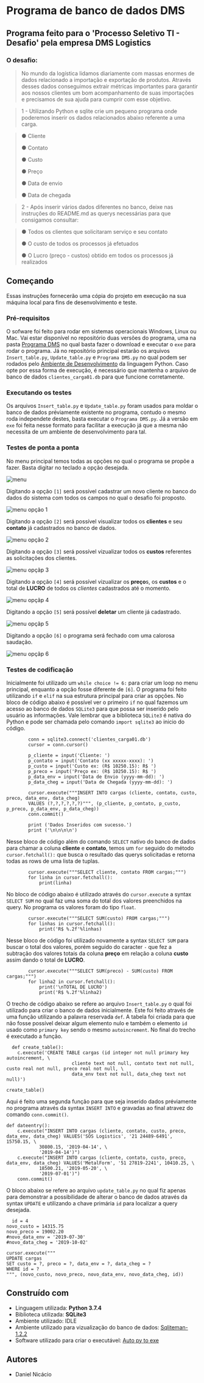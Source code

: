 # Programa de banco de dados DMS
## Programa feito para o 'Processo Seletivo TI - Desafio' pela empresa DMS Logistics
### O desafio:
> No mundo da logística lidamos diariamente com massas enormes de dados relacionado a importação e exportação de produtos. Através desses dados conseguimos extrair métricas importantes para garantir aos nossos clientes um bom acompanhamento de suas importações e precisamos de sua ajuda para cumprir com esse objetivo.</p>

> 1 - Utilizando Python e sqlite crie um pequeno programa onde poderemos inserir os dados relacionados abaixo referente a uma carga.

> <p>● Cliente</p> 
> <p>● Contato</p>
> <p>● Custo</p> 
> <p>● Preço</p> 
> <p>● Data de envio</p> 
> <p>● Data de chegada</p>

> 2 - Após inserir vários dados diferentes no banco, deixe nas instruções do README.md as querys necessárias para que consigamos consultar:

> <p>● Todos os clientes que solicitaram serviço e seu contato</p> 
> <p>● O custo de todos os processos já efetuados</p>
> <p>● O Lucro (preço - custos) obtido em todos os processos já realizados</p>

## Começando
Essas instruções fornecerão uma cópia do projeto em execução na sua máquina local para fins de desenvolvimento e teste.
### Pré-requisitos
O sofware foi feito para rodar em sistemas operacionais Windows, Linux ou Mac. Vai estar disponível no repositório duas versões do programa, uma na pasta [Programa DMS](https://github.com/danielcrash/samantha666/tree/master/Programa%20DMS) no qual basta fazer o download e executar o ``` exe ``` para rodar o programa. Já no repositório principal estarão os arquivos ``` Insert_table.py ```, ``` Update_table.py ``` e ``` Programa DMS.py ``` no qual podem ser rodados pelo [Ambiente de Desenvolvimento](https://www.python.org/downloads/) da linguagem Python. Caso opte por essa forma de execução, é necessário que mantenha o arquivo de banco de dados ``` clientes_carga01.db ``` para que funcione corretamente.

### Executando os testes
Os arquivos ``` Insert_table.py ``` e ``` Update_table.py ``` foram usados para moldar o banco de dados préviamente existente no programa, contudo o mesmo roda independete destes, basta executar o ``` Programa DMS.py ```. Já a versão em ``` exe ``` foi feita nesse formato para facilitar a execução já que a mesma não necessita de um ambiente de desenvolvimento para tal. 

### Testes de ponta a ponta
No menu principal temos todas as opções no qual o programa se propõe a fazer. Basta digitar no teclado a opção desejada.

![menu](https://github.com/danielcrash/samantha666/blob/master/menu%20programa.png)

Digitando a opção ``` [1] ``` será possível cadastrar um novo cliente no banco do dados do sistema com todos os campos no qual o desafio foi proposto.

![menu opção 1](https://github.com/danielcrash/samantha666/blob/master/menu%20opcao%201.png)

Digitando a opção ``` [2] ``` será possível visualizar todos os **clientes** e seu **contato** já cadastrados no banco de dados. 

![menu opção 2](https://github.com/danielcrash/samantha666/blob/master/menu%20opcao%202.png)

Digitando a opção ``` [3] ``` será possível vizualizar todos os **custos** referentes as solicitações dos clientes.

![menu opçãp 3](https://github.com/danielcrash/samantha666/blob/master/menu%20opcao%203.png)

Digitando a opção ``` [4] ``` será possível vizualizar os **preço**s, os **custos** e o total de **LUCRO** de todos os *clientes* cadastrados até o momento.

![menu opçãp 4](https://github.com/danielcrash/samantha666/blob/master/menu%20opcao%204.png)

Digitando a opção ``` [5] ``` será possível **deletar** um cliente já cadastrado.

![menu opçãp 5](https://github.com/danielcrash/samantha666/blob/master/menu%20opcao%205.png)

Digitando a opção ``` [6] ``` o programa será fechado com uma calorosa saudação.

![menu opçãp 6](https://github.com/danielcrash/samantha666/blob/master/menu%20opcao%206.png)

### Testes de codificação

Inicialmente foi utilizado um ``` while choice != 6: ``` para criar um loop no menu principal, enquanto a opção fosse diferente de ``` [6] ```.
O programa foi feito utilizando ``` if ``` e ``` elif ``` na sua estrutura principal para criar as opções.
No bloco de código abaixo é possível ver o primeiro ``` if ``` no qual fazemos um acesso ao banco de dados ``` SQLite3 ``` para que possa ser inserido pelo usuário as informações. Vale lembrar que a biblioteca ``` SQLite3 ``` é nativa do Python e pode ser chamada pelo comando ``` import sqlite3 ``` ao inicio do código.
```
        conn = sqlite3.connect('clientes_carga01.db')
        cursor = conn.cursor()

        p_cliente = input('Cliente: ')
        p_contato = input('Contato (xx xxxxx-xxxx): ')
        p_custo = input('Custo ex: (R$ 10250.15): R$ ')
        p_preco = input('Preço ex: (R$ 10250.15): R$ ')
        p_data_env = input('Data de Envio (yyyy-mm-dd): ')
        p_data_cheg = input('Data de Chegada (yyyy-mm-dd): ')

        cursor.execute("""INSERT INTO cargas (cliente, contato, custo, preco, data_env, data_cheg)
        VALUES (?,?,?,?,?,?)""", (p_cliente, p_contato, p_custo, p_preco, p_data_env, p_data_cheg))
        conn.commit()

        print ('Dados Inseridos com sucesso.')
        print ('\n\n\n\n')
```

Nesse bloco de código além do comando ``` SELECT ``` nativo do banco de dados para chamar a coluna **cliente** e **contato**, temos um ``` for ``` seguido do método ``` cursor.fetchall(): ``` que busca o resultado das querys solicitadas e retorna todas as rows de uma lista de tuplas. 
```
        cursor.execute("""SELECT cliente, contato FROM cargas;""")
        for linha in cursor.fetchall():
            print(linha)

```
No bloco de código abaixo é utilizado através do ``` cursor.execute ``` a syntax ``` SELECT SUM ``` no qual faz uma soma do total dos valores preenchidos na query. No programa os valores foram do tipo ``` float ```. 

```
        cursor.execute("""SELECT SUM(custo) FROM cargas;""")
        for linhas in cursor.fetchall():
            print('R$ %.2f'%linhas)
```

Nesse bloco de código foi utilizado novamente a syntax ``` SELECT SUM ``` para buscar o total dos valores, porém seguido do caracter ```-``` que fez a subtração dos valores totais da coluna **preço** em relação a coluna **custo** assim dando o total de **LUCRO**.

```     
        cursor.execute("""SELECT SUM(preco) - SUM(custo) FROM cargas;""")
        for linha2 in cursor.fetchall():
            print('\nTOTAL DE LUCRO')
            print('R$ %.2f'%linha2)
```
O trecho de código abaixo se refere ao arquivo ``` Insert_table.py ``` o qual foi utilizado para criar o banco de dados inicialmente. Este foi feito através de uma função utilizando a palavra reservada ``` def ```. A tabela foi criada para que não fosse possível deixar algum elemento nulo e também o elemento ``` id ``` usado como ``` primary key ``` sendo o mesmo ``` autoincrement ```. No final do trecho é executado a função.

```
  def create_table():
	c.execute('CREATE TABLE cargas (id integer not null primary key autoincrement, \
                        cliente text not null, contato text not null, custo real not null, preco real not null, \
                        data_env text not null, data_cheg text not null)')

create_table()
```
Aqui é feito uma segunda função para que seja inserido dados préviamente no programa através da syntax ``` INSERT INTO ``` e gravadas ao final atravez do comando ``` conn.commit() ```.

```
def dateentry():
	c.execute("INSERT INTO cargas (cliente, contato, custo, preco, data_env, data_cheg) VALUES('SOS Logistics', '21 24489-6491', 15750.15, \
			30800.15, '2019-04-14', \
			'2019-04-14')")
	c.execute("INSERT INTO cargas (cliente, contato, custo, preco, data_env, data_cheg) VALUES('MetalForm', '51 27819-2241', 10410.25, \
			18500.21, '2019-05-20', \
			'2019-07-01')")
	conn.commit()
```
O bloco abaixo se refere ao arquivo ``` update_table.py ``` no qual fiz apenas para demonstrar a possibilidade de alterar o banco de dados através da syntax ``` UPDATE ``` e utilizando a chave primária ``` id ``` para localizar a query desejada.

```  
  id = 4
novo_custo = 14315.75
novo_preco = 19002.20
#novo_data_env = '2019-07-30'
#novo_data_cheg = '2019-10-02'

cursor.execute("""
UPDATE cargas
SET custo = ?, preco = ?, data_env = ?, data_cheg = ?
WHERE id = ?
""", (novo_custo, novo_preco, novo_data_env, novo_data_cheg, id))
```

## Construído com
- Linguagem utilizada: **Python 3.7.4**
- Biblioteca utilizada: **SQLite3**
- Ambiente utilizado: IDLE
- Ambiente utilizado para vizualização do banco de dados: [Sqliteman-1.2.2](https://sourceforge.net/projects/sqliteman/files/sqliteman/1.2.2/)
- Software utilizado para criar o executável: [Auto py to exe](https://nitratine.net/blog/post/auto-py-to-exe/)

## Autores

- Daniel Nicácio
